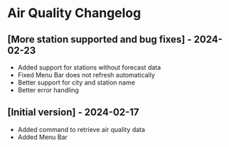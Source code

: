 # Air Quality Changelog

## [More station supported and bug fixes] - 2024-02-23

- Added support for stations without forecast data
- Fixed Menu Bar does not refresh automatically
- Better support for city and station name
- Better error handling

## [Initial version] - 2024-02-17

- Added command to retrieve air quality data
- Added Menu Bar
